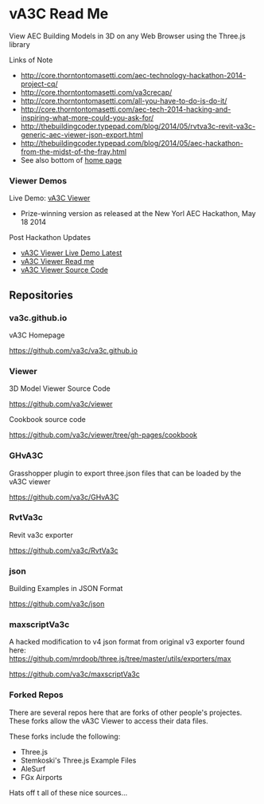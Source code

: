 vA3C Read Me
===

View AEC Building Models in 3D on any Web Browser using the Three.js library

Links of Note

* http://core.thorntontomasetti.com/aec-technology-hackathon-2014-project-cq/
* http://core.thorntontomasetti.com/va3crecap/
* http://core.thorntontomasetti.com/all-you-have-to-do-is-do-it/
* http://core.thorntontomasetti.com/aec-tech-2014-hacking-and-inspiring-what-more-could-you-ask-for/
* http://thebuildingcoder.typepad.com/blog/2014/05/rvtva3c-revit-va3c-generic-aec-viewer-json-export.html
* http://thebuildingcoder.typepad.com/blog/2014/05/aec-hackathon-from-the-midst-of-the-fray.html
* See also bottom of [home page]( http://va3c.github.io/ )


### Viewer Demos

Live Demo: [vA3C Viewer](http://va3c.github.io/)  
* Prize-winning version as released at the New Yorl AEC Hackathon, May 18 2014 

Post Hackathon Updates  
* [vA3C Viewer Live Demo Latest](http://va3c.github.io/viewer/va3c-viewer-html5/latest/index.html)  
* [vA3C Viewer Read me]( http://va3c.github.io/viewer/va3c-viewer-html5/ )
* [vA3C Viewer Source Code]( https://github.com/va3c/viewer/tree/gh-pages/va3c-viewer-html5 )

## Repositories

### va3c.github.io

vA3C Homepage

<https://github.com/va3c/va3c.github.io>


### Viewer

3D Model Viewer Source Code

<https://github.com/va3c/viewer>

Cookbook source code

<https://github.com/va3c/viewer/tree/gh-pages/cookbook>


### GHvA3C
Grasshopper plugin to export three.json files that can be loaded by the vA3C viewer

<https://github.com/va3c/GHvA3C>

### RvtVa3c
Revit va3c exporter

<https://github.com/va3c/RvtVa3c>

### json
Building Examples in JSON Format

<https://github.com/va3c/json>

### maxscriptVa3c
A hacked modification to v4 json format from original v3 exporter found here:  
https://github.com/mrdoob/three.js/tree/master/utils/exporters/max

<https://github.com/va3c/maxscriptVa3c>

### Forked Repos

There are several repos here that are forks of other people's projectes. These forks allow the vA3C Viewer to access their data files.

These forks include the following:

* Three.js
* Stemkoski's Three.js Example Files
* AleSurf
* FGx Airports

Hats off t all of these nice sources...
